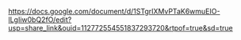 https://docs.google.com/document/d/1STgrIXMvPTaK6wmuEIO-lLgIiw0bQ2fO/edit?usp=share_link&ouid=112772554551837293720&rtpof=true&sd=true
